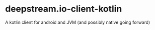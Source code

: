 # deepstream.io-client-kotlin
A kotlin client for android and JVM (and possibly native going forward)
